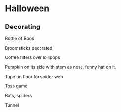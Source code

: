 # Halloween
## Decorating

Bottle of Boos

Broomsticks decorated

Coffee filters over lollipops 

Pumpkin on its side with stem as nose, funny hat on it.

Tape on floor for spider web

Toss game

Bats, spiders

Tunnel
